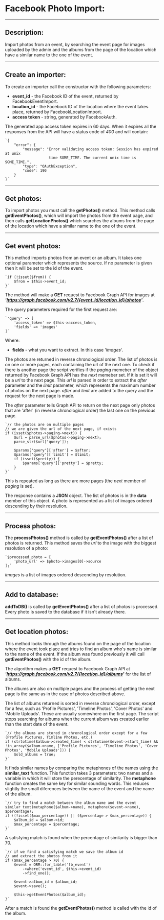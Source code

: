 # Facebook Photo Import:
***
## Description:
Import photos from an event, by searching the event page for images
uploaded by the admin and the albums from the page of the location which
have a similar name to the one of the event.
***
## Create an importer:
To create an importer call the constructor with the following
parameters:
+ **event_id** - the Facebook ID of the event, returned by FacebookEventImport.
+ **location_id** - the Facebook ID of the location where the event takes
place, returned by FacebookLocationImport.
+ **access token** - string, generated by FacebookAuth.

The generated app access token expires in 60 days. When it expires all
the responses from the API will have a status code of *400* and will
contain:

    `{
        "error": {
            "message": "Error validating access token: Session has expired at unix 
                        time SOME_TIME. The current unix time is SOME_TIME.", 
            "type": "OAuthException", 
            "code": 190
        }
    }`
***
## Get photos:
To import photos you must call the **getPhotos()** method.
This method calls **getEventPhotos()**, which will import the photos
from the event page, and then calls **getLocationPhotos()** which searches
the albums from the page of the location which have a similar name to the one
of the event.
***
## Get event photos:
This method imports photos from an event or an album. It takes one
optional parameter which represents the source. If no parameter is
given then it will be set to the id of the event.

    `if (!isset($from)) {
        $from = $this->event_id;
    }`

The method will make a **GET** request to Facebook Graph API for
images at ***'https://graph.facebook.com/v2.7/{event_id/location_id}/photos'***.

The query parameters required for the first request are:

    `'query' => [
        'access_token' => $this->access_token,
        'fields' => 'images'
    ]`
    
Where:
+ **fields** - what you want to extract. In this case *'images'*.

The photos are returned in reverse chronological order.
The list of photos is on one or more pages, each containing the url
of the next one. To check if there is another page the script verifies
if the *paging* memeber of the object returned by Facebook Graph API
has the *next* memeber set. If it is set it will be a *url* to the next page.
This *url* is parsed in order to extract the *after* parameter and the
*limit* parameter, which represents the maximum number of photos on
the next page.
*after* and *limit* are added to the query and the request for the
next page is made.

The *after* parameter tells Graph API to return on the next page only photos
that are 'after' (in reverse chronological order) the last one on the previous
page.

    `// the photos are on multiple pages
    // we are given the url of the next page, if exists
    if (isset($photos->paging->next)) {
        $url = parse_url($photos->paging->next);
        parse_str($url['query']);
                
        $params['query']['after'] = $after;
        $params['query']['limit'] = $limit;
        if (isset($pretty)) {
            $params['query']['pretty'] = $pretty;
        }
    }`
    
This is repeated as long as there are more pages (the *next* member of *paging*
is set).

The response contains a **JSON** object. The list of photos is in the **data**
member of this object. A photo is represented as a list of images ordered
descending by their resolution.
***
## Process photos:
The **processPhotos()** method is called by **getEventPhotos()** after a list of
photos is returned.
This method saves the *url* to the image with the biggest resolution of a photo:

    `$processed_photo = [
        'photo_url' => $photo->images[0]->source  
    ];`
    
*images* is a list of images ordered descending by resolution.
***
## Add to database:
**addToDB()** is called by **getEventPhotos()** after a list of photos
is processed.
Every photo is saved to the database if it isn't already there.
***
## Get location photos:
This method looks through the albums found on the page of the location
where the event took place and tries to find an album who's name is
similar to the name of the event.
If the album was found previously it will call **getEventPhotos()** with
the id of the album.

The algorithm makes a **GET** request to Facebook Graph API at
***'https://graph.facebook.com/v2.7/{location_id}/albums'***
for the list of albums.

The albums are also on multiple pages and the process of getting the
next page is the same as in the case of photos described above.

The list of albums returned is sorted in reverse chronological order,
except for a few, such as 'Profile Pictures', 'Timeline Photos',
'Cover Photos' and 'Mobile Uploads'. These are usually somewhere on the first page.
The script stops searching for albums when the current album was created earlier than
the start date of the event.

    `// the albums are stored in chronological order except for a few (Profile Pictures, Timline Photos, etc.)
    if (strtotime($album->created_time) < strtotime($event->start_time) && !in_array($album->name, ['Profile Pictures', 'Timeline Photos', 'Cover Photos', 'Mobile Uploads'])) {
        $old_albums = true;
    }`
    
It finds similar names by comparing the metaphones of the names using the **similar_text** function.
This function takes 3 parameters: two names and a variable in which it will store the perecentage
of similarity. The **metaphone** function creates the same key for similar sounding words. This
reduces slightly the small diferences between the name of the event and the name of the album.

    `// try to find a match between the album name and the event
    similar_text(metaphone($album->name), metaphone($event->name), $percentage);
    if ((!isset($max_percentage)) || ($percentage > $max_percentage)) {
        $album_id = $album->id;
        $max_percentage = $percentage;
    }`
    
A satisfying match is found when the percentage of similarity is bigger than 70.

    `// if we find a satisfying match we save the album id
    // and extract the photos from it
    if ($max_percentage > 70) {
        $event = ORM::for_table('fb_event')
            ->where('event_id', $this->event_id)
            ->find_one();
                    
        $event->album_id = $album_id;
        $event->save();
                
        $this->getEventPhotos($album_id);
    }`

After a match is found the **getEventPhotos()** method is called with the id of the album.